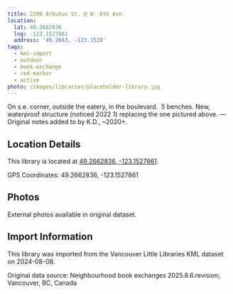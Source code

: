 ```yaml
---
title: 2200 Arbutus St. @ W. 6th Ave.
location:
  lat: 49.2662836
  lng: -123.1527861
  address: '49.2663, -123.1528'
tags:
  - kml-import
  - outdoor
  - book-exchange
  - red-marker
  - active
photo: /images/libraries/placeholder-library.jpg
---
```

On s.e. corner, outside the eatery, in the boulevard.  5 benches.
New, waterproof structure (noticed 2022 1) replacing the one pictured above.
 —Original notes added to by K.D., ~2020+.

## Location Details

This library is located at [49.2662836, -123.1527861](https://www.google.com/maps?q=49.2662836,-123.1527861).

GPS Coordinates: 49.2662836, -123.1527861

## Photos

External photos available in original dataset.

## Import Information

This library was imported from the Vancouver Little Libraries KML dataset on 2024-08-08.

Original data source: Neighbourhood book exchanges 2025.8.6.revision; Vancouver, BC, Canada
